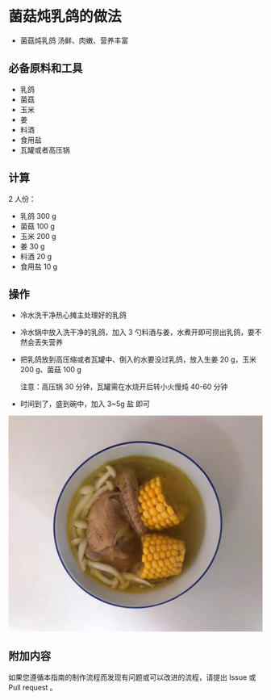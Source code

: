 # 菌菇炖乳鸽的做法

- 菌菇炖乳鸽 汤鲜、肉嫩、营养丰富

## 必备原料和工具

* 乳鸽
* 菌菇
* 玉米
* 姜
* 料酒
* 食用盐
* 瓦罐或者高压锅

## 计算

2 人份：

* 乳鸽 300 g
* 菌菇 100 g
* 玉米 200 g
* 姜  30 g
* 料酒 20 g
* 食用盐 10 g

## 操作

* 冷水洗干净热心摊主处理好的乳鸽
* 冷水锅中放入洗干净的乳鸽，加入 3 勺料酒与姜，水煮开即可捞出乳鸽，要不然会丢失营养
* 把乳鸽放到高压缩或者瓦罐中、倒入的水要没过乳鸽，放入生姜 20 g，玉米 200 g、菌菇 100 g

  注意：高压锅 30 分钟，瓦罐需在水烧开后转小火慢炖 40-60 分钟
* 时间到了，盛到碗中，加入 3~5g 盐 即可

![示例菜成品](./菌菇炖乳鸽.jpg)

## 附加内容

如果您遵循本指南的制作流程而发现有问题或可以改进的流程，请提出 Issue 或 Pull request 。
